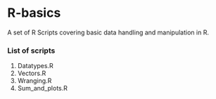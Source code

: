 # R-basics

A set of R Scripts covering basic data handling and manipulation in R.

### List of scripts
1. Datatypes.R
2. Vectors.R
3. Wranging.R
4. Sum_and_plots.R
